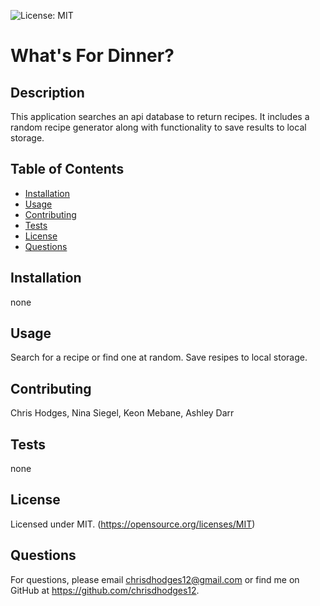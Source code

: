 

  
  ![License: MIT](https://img.shields.io/badge/License-MIT-yellow.svg)

  # What's For Dinner? 

  ## Description

  This application searches an api database to return recipes.  It includes a random recipe generator along with functionality to save results to local storage.

  ## Table of Contents

  * [Installation](#installation)
  * [Usage](#usage)
  * [Contributing](#contribution)
  * [Tests](#tests)
  * [License](#license)
  * [Questions](#questions)

  ## Installation
  none

  ## Usage
  Search for a recipe or find one at random.  Save resipes to local storage.

  ## Contributing
  Chris Hodges, Nina Siegel, Keon Mebane, Ashley Darr
  ## Tests
  none 
  ## License
  Licensed under MIT. 
(https://opensource.org/licenses/MIT)

  ## Questions
  For questions, please email chrisdhodges12@gmail.com or find me on GitHub at https://github.com/chrisdhodges12.